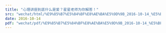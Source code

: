 ```yaml
---
title: "心理讲座到底什么是爱？星星老师为你解答！"
src: "wechat/html/%E9%85%B7%E5%84%BF%E8%AE%BA%E5%9D%9B_2016-10-14_%E5%BF%83%E7%90%86%E8%AE%B2%E5%BA%A7%E5%88%B0%E5%BA%95%E4%BB%80%E4%B9%88%E6%98%AF%E7%88%B1%EF%BC%9F%E6%98%9F%E6%98%9F%E8%80%81%E5%B8%88%E4%B8%BA%E4%BD%A0%E8%A7%A3%E7%AD%94%EF%BC%81.html"
date: 2016-10-14
pdf: "wechat/pdf/%E9%85%B7%E5%84%BF%E8%AE%BA%E5%9D%9B_2016-10-14_%E5%BF%83%E7%90%86%E8%AE%B2%E5%BA%A7%E5%88%B0%E5%BA%95%E4%BB%80%E4%B9%88%E6%98%AF%E7%88%B1%EF%BC%9F%E6%98%9F%E6%98%9F%E8%80%81%E5%B8%88%E4%B8%BA%E4%BD%A0%E8%A7%A3%E7%AD%94%EF%BC%81.pdf"
---
```

